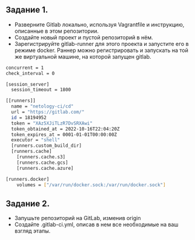 ## Задание 1.
* Разверните Gitlab локально, используя Vagrantfile и инструкцию, описанные в этом репозитории.
* Создайте новый проект и пустой репозиторий в нём.
* Зарегистрируйте gitlab-runner для этого проекта и запустите его в режиме docker. Раннер можно регистрировать и запускать на той же виртуальной машине, на которой запущен gitlab.

```sh
concurrent = 1
check_interval = 0

[session_server]
  session_timeout = 1800

[[runners]]
  name = "netology-ci/cd"
  url = "https://gitlab.com/"
  id = 18194952
  token = "XAz5XJiTLzR7DvSRXAwi"
  token_obtained_at = 2022-10-16T22:04:20Z
  token_expires_at = 0001-01-01T00:00:00Z
  executor = "shell"
  [runners.custom_build_dir]
  [runners.cache]
    [runners.cache.s3]
    [runners.cache.gcs]
    [runners.cache.azure]

[runners.docker]
	volumes = ["/var/run/docker.sock:/var/run/docker.sock"]
```

## Задание 2.
* Запушьте репозиторий на GitLab, изменив origin 
* Создайте .gitlab-ci.yml, описав в нем все необходимые на ваш взгляд этапы.

